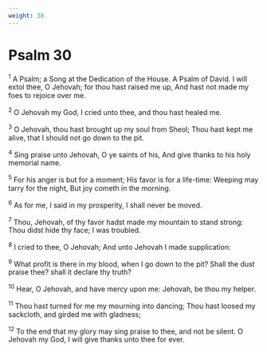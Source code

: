 ```yaml
---
weight: 30
---
```


# Psalm 30

<sup>1</sup> A Psalm; a Song at the Dedication of the House. A Psalm of David. I will extol thee, O Jehovah; for thou hast raised me up, And hast not made my foes to rejoice over me. 

<sup>2</sup> O Jehovah my God, I cried unto thee, and thou hast healed me. 

<sup>3</sup> O Jehovah, thou hast brought up my soul from Sheol; Thou hast kept me alive, that I should not go down to the pit. 

<sup>4</sup> Sing praise unto Jehovah, O ye saints of his, And give thanks to his holy memorial name. 

<sup>5</sup> For his anger is but for a moment; His favor is for a life-time: Weeping may tarry for the night, But joy cometh in the morning. 

<sup>6</sup> As for me, I said in my prosperity, I shall never be moved. 

<sup>7</sup> Thou, Jehovah, of thy favor hadst made my mountain to stand strong: Thou didst hide thy face; I was troubled. 

<sup>8</sup> I cried to thee, O Jehovah; And unto Jehovah I made supplication: 

<sup>9</sup> What profit is there in my blood, when I go down to the pit? Shall the dust praise thee? shall it declare thy truth? 

<sup>10</sup> Hear, O Jehovah, and have mercy upon me: Jehovah, be thou my helper. 

<sup>11</sup> Thou hast turned for me my mourning into dancing; Thou hast loosed my sackcloth, and girded me with gladness; 

<sup>12</sup> To the end that my glory may sing praise to thee, and not be silent. O Jehovah my God, I will give thanks unto thee for ever. 


